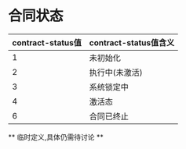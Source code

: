 # 合同状态

| **contract-status值** | **contract-status值含义** |
| :--- | :--- |
| 1 | 未初始化 |
| 2 | 执行中(未激活) |
| 3 | 系统锁定中 |
| 4 | 激活态 |
| 6 | 合同已终止 |

** 临时定义,具体仍需待讨论 **
